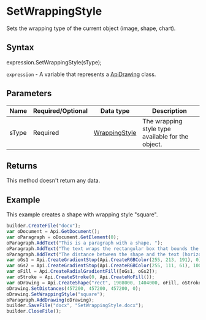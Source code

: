 # SetWrappingStyle

Sets the wrapping type of the current object (image, shape, chart).

## Syntax

expression.SetWrappingStyle(sType);

`expression` - A variable that represents a [ApiDrawing](../ApiDrawing.md) class.

## Parameters

| **Name** | **Required/Optional** | **Data type** | **Description** |
| ------------- | ------------- | ------------- | ------------- |
| sType | Required | [WrappingStyle](../../../Enumerations/WrappingStyle.md) | The wrapping style type available for the object. |

## Returns

This method doesn't return any data.

## Example

This example creates a shape with wrapping style "square".

```javascript
builder.CreateFile("docx");
var oDocument = Api.GetDocument();
var oParagraph = oDocument.GetElement(0);
oParagraph.AddText("This is a paragraph with a shape. ");
oParagraph.AddText("The text wraps the rectangular box that bounds the object. ");
oParagraph.AddText("The distance between the shape and the text (horizontally) is half an inch (457200 English measure units).");
var oGs1 = Api.CreateGradientStop(Api.CreateRGBColor(255, 213, 191), 0);
var oGs2 = Api.CreateGradientStop(Api.CreateRGBColor(255, 111, 61), 100000);
var oFill = Api.CreateRadialGradientFill([oGs1, oGs2]);
var oStroke = Api.CreateStroke(0, Api.CreateNoFill());
var oDrawing = Api.CreateShape("rect", 1908000, 1404000, oFill, oStroke);
oDrawing.SetDistances(457200, 457200, 457200, 0);
oDrawing.SetWrappingStyle("square");
oParagraph.AddDrawing(oDrawing);
builder.SaveFile("docx", "SetWrappingStyle.docx");
builder.CloseFile();
```